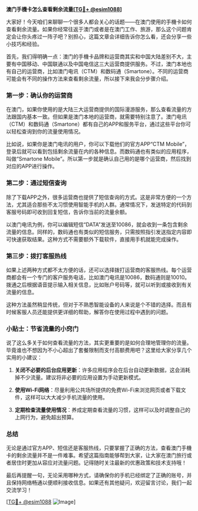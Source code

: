 **澳门手機卡怎么查看剩余流量[[TG💪+ @esim1088](https://t.me/s/esim1088)]**

大家好！今天咱们来聊聊一个很多人都会关心的话题——在澳门使用的手機卡如何查看剩余流量。如果你经常往返于澳门或者是在澳门工作、旅游，那么这个问题肯定会让你头疼过一阵子吧？别担心，这篇文章会详细告诉你怎么看，还会分享一些小技巧和经验。

首先，我们得明确一点：澳门的手機卡品牌和运营商其实和中国大陆差别不大，主要有中国移动、中国联通以及中国电信这三大运营商提供服务。不过，澳门本地也有自己的运营商，比如澳门电讯（CTM）和数码通（Smartone）。不同的运营商可能会有不同的操作方法来查看剩余流量，所以接下来我会分步骤介绍。

### 第一步：确认你的运营商

在澳门，如果你使用的是大陆三大运营商提供的国际漫游服务，那么查看流量的方法跟国内基本一致。但如果是澳门本地的运营商，就需要特别注意了。澳门电讯（CTM）和数码通（Smartone）都有自己的APP和服务平台，通过这些平台你可以轻松查询到你的流量使用情况。

比如说，如果你是澳门电讯的用户，你可以下载他们的官方APP“CTM Mobile”，登录后就可以看到包括剩余流量在内的各种信息。而数码通也有类似的应用程序，叫做“Smartone Mobile”。所以第一步就是确认自己用的是哪个运营商，然后找到对应的APP进行操作。

### 第二步：通过短信查询

除了下载APP之外，很多运营商也提供了短信查询的方式。这是非常方便的一个方法，尤其适合那些不太习惯使用智能手机的人群。通常情况下，发送特定的代码到客服号码即可收到回复短信，告诉你当前的流量余额。

以澳门电讯为例，你可以编辑短信“DATA”发送至10086，就会收到一条包含剩余流量的信息。同样的，数码通也有类似的短信服务，只需按照指引发送指定内容即可快速获取结果。这种方式不需要额外下载软件，直接用手机就能完成操作。

### 第三步：拨打客服热线

如果上述两种方式都不太方便的话，还可以选择拨打运营商的客服热线。每个运营商都会有一个专门的客户服务电话，比如澳门电讯是10086，数码通则是10010。拨通之后根据语音提示输入相关信息，比如账户号码等，就可以听到或接收到有关流量的信息。

这种方法虽然稍显传统，但对于不熟悉智能设备的人来说是个不错的选择。而且有时候客服人员还能提供更详细的帮助，解答你在使用过程中遇到的问题。

### 小贴士：节省流量的小窍门

说了这么多关于如何查看流量的方法，其实更重要的是如何合理地管理你的流量。毕竟谁也不想因为不小心超出了套餐限制而支付高额费用吧？这里给大家分享几个实用的小建议：

1. **关闭不必要的后台应用更新**：许多应用程序会在后台自动更新数据，这会消耗掉不少流量。建议将非必要的应用设置为手动更新模式。
   
2. **使用Wi-Fi网络**：尽量利用公共场所提供的免费Wi-Fi来浏览网页或者下载文件，这样可以大大减少手机流量的使用。

3. **定期检查流量使用情况**：养成定期查看流量的习惯，这样可以及时调整自己的上网行为，避免超出预算。

### 总结

无论是通过官方APP、短信还是客服热线，只要掌握了正确的方法，查看澳门手機卡的剩余流量并不是一件难事。希望这篇指南能够帮到大家，让大家在澳门旅行或者居住时更加从容应对流量问题。记得随时关注最新的优惠政策和技术支持哦！

最后再提醒一句，无论采用哪种方式，请确保你的手机已经绑定了正确的账号，并且保持网络畅通以便顺利接收信息。如果还有其他疑问，欢迎留言讨论，我们一起交流学习！

[[TG💪+ @esim1088](https://t.me/s/esim1088) ![Image](https://i.postimg.cc/4NQfJmqS/Snipaste-2025-05-13-00-14-12.png)]